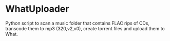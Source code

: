 # WhatUploader
Python script to scan a music folder that contains FLAC rips of CDs, transcode them to mp3 (320,v2,v0), create torrent files and upload them to What.
